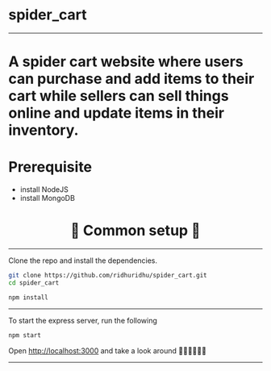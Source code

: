# spider_cart
<hr>
<h1> A spider cart website where users can purchase and add items to their cart while sellers can sell things online and update items in their inventory.</h1>
<h1> Prerequisite </h1>

* install NodeJS
* install MongoDB


<h1 align="center">🔨 Common setup 🔨 </h1>
<hr>
<p>Clone the repo and install the dependencies.</p>

```bash
git clone https://github.com/ridhuridhu/spider_cart.git
cd spider_cart
```

```bash
npm install
```
<hr>
<p>
To start the express server, run the following
</p>

```bash
npm start 
```


Open [http://localhost:3000](http://localhost:3000) and take a look around 🚶🏻‍♀️🏃🏻‍♀️

<hr>
<br>
